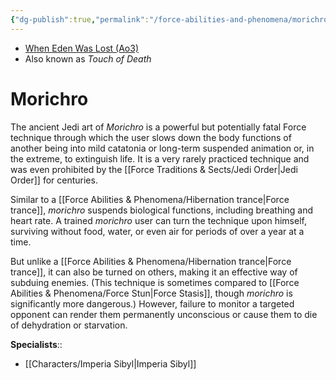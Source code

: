 ```yaml
---
{"dg-publish":true,"permalink":"/force-abilities-and-phenomena/morichro/","tags":["light","control","forcepower"],"noteIcon":"saber1"}
---
```


- [When Eden Was Lost (Ao3)](https://archiveofourown.org/works/19334440/chapters/45992584)
- Also known as *Touch of Death*
# Morichro
The ancient Jedi art of *Morichro* is a powerful but potentially fatal Force technique through which the user slows down the body functions of another being into mild catatonia or long-term suspended animation or, in the extreme, to extinguish life. It is a very rarely practiced technique and was even prohibited by the [[Force Traditions & Sects/Jedi Order\|Jedi Order]] for centuries. 

Similar to a [[Force Abilities & Phenomena/Hibernation trance\|Force trance]], *morichro* suspends biological functions, including breathing and heart rate. A trained *morichro* user can turn the technique upon himself, surviving without food, water, or even air for periods of over a year at a time. 

But unlike a [[Force Abilities & Phenomena/Hibernation trance\|Force trance]], it can also be turned on others, making it an effective way of subduing enemies. (This technique is sometimes compared to [[Force Abilities & Phenomena/Force Stun\|Force Stasis]], though *morichro* is significantly more dangerous.) However, failure to monitor a targeted opponent can render them permanently unconscious or cause them to die of dehydration or starvation.

**Specialists**::
- [[Characters/Imperia Sibyl\|Imperia Sibyl]]
